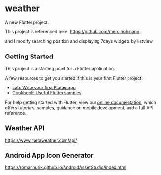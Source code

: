 # weather

A new Flutter project.

This project is referenced here.
https://github.com/mercihohmann

and I modify searching position and displaying 7days widgets by listview

## Getting Started

This project is a starting point for a Flutter application.

A few resources to get you started if this is your first Flutter project:

- [Lab: Write your first Flutter app](https://flutter.dev/docs/get-started/codelab)
- [Cookbook: Useful Flutter samples](https://flutter.dev/docs/cookbook)

For help getting started with Flutter, view our
[online documentation](https://flutter.dev/docs), which offers tutorials,
samples, guidance on mobile development, and a full API reference.

## Weather API

https://www.metaweather.com/api/

## Android App Icon Generator

https://romannurik.github.io/AndroidAssetStudio/index.html
